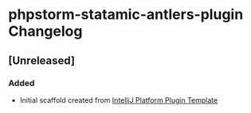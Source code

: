 <!-- Keep a Changelog guide -> https://keepachangelog.com -->

# phpstorm-statamic-antlers-plugin Changelog

## [Unreleased]
### Added
- Initial scaffold created from [IntelliJ Platform Plugin Template](https://github.com/JetBrains/intellij-platform-plugin-template)
